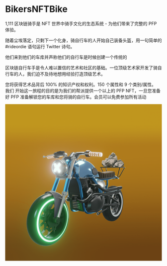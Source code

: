 # BikersNFTBike

1,111 区块链骑手是 NFT 世界中骑手文化的生态系统 - 为他们带来了完整的 PFP 体验。

随着尘埃落定，只剩下一个化身，骑自行车的人开始自己装备头盔，用一句简单的#rideordie 语句运行 Twitter 诗句。

他们来到他们的车库并声称他们的自行车是时候创建一个传统的

区块链自行车手是令人难以置信的艺术和社区的基础。一位顶级艺术家开发了骑自行车的人，我们迫不及待地想用经验打造顶级艺术。

您将获得艺术品背后 100% 的知识产权和权利。150 个属性和 9 个类别/属性。
‍ 我们
开始这一旅程的目的是为我们的帮派提供一个以上的 PFP NFT，一旦您准备好 PFP 准备解锁您的车库和您将骑的自行车。会员可以免费参加所有活动

![nft](unnamed.png)

